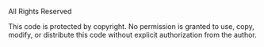 All Rights Reserved

This code is protected by copyright. No permission is granted to use, copy, modify, or distribute this code without explicit authorization from the author.
